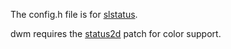 The config.h file is for [slstatus](https://tools.suckless.org/slstatus/).

dwm requires the [status2d](https://dwm.suckless.org/patches/status2d/) patch for color support.
